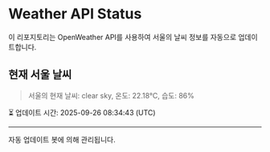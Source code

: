 
# Weather API Status

이 리포지토리는 OpenWeather API를 사용하여 서울의 날씨 정보를 자동으로 업데이트합니다.

## 현재 서울 날씨
> 서울의 현재 날씨: clear sky, 온도: 22.18°C, 습도: 86%

⏳ 업데이트 시간: 2025-09-26 08:34:43 (UTC)

---
자동 업데이트 봇에 의해 관리됩니다.
